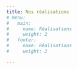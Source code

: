 ```yaml
---
title: Nos réalisations
# menu:
#   main:
#     name: Réalisations
#     weight: 2
#   footer:
#     name: Réalisations
#     weight: 2

---
```

